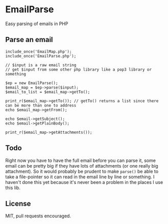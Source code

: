 # EmailParse

Easy parsing of emails in PHP

## Parse an email

    include_once('EmailMap.php');
    include_once('EmailParse.php');

    // $input is a raw email string
    // get $input from some other php library like a pop3 library or something

    $ep = new EmailParse();
    $email_map = $ep->parse($input);
    $email_to_list = $email_map->getTo();

    print_r($email_map->getTo()); // getTo() returns a list since there can be more than one to address
    echo $email_map->getFrom();

    echo $email->getSubject();
    echo $email->getPlainBody();

    print_r($email_map->getAttachments());

## Todo

Right now you have to have the full email before you can parse it, some email can be pretty big
if they have lots of attachments (or one really big attachment). So it would probably be prudent
to make `parse()` be able to take a file-pointer so it can read in the email line by line or something.
I haven't done this yet because it's never been a problem in the places I use this lib.

## License

MIT, pull requests encouraged.

